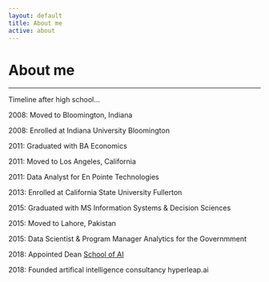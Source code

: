 ```yaml
---
layout: default
title: About me
active: about
---
```


<p><h1>About me</h1></p>

___


Timeline after high school...

2008: Moved to Bloomington, Indiana

2008: Enrolled at Indiana University Bloomington

2011: Graduated with BA Economics

2011: Moved to Los Angeles, California

2011: Data Analyst for En Pointe Technologies

2013: Enrolled at California State University Fullerton

2015: Graduated with MS Information Systems & Decision Sciences

2015: Moved to Lahore, Pakistan

2015: Data Scientist & Program Manager Analytics for the Governmment

2018: Appointed Dean [School of AI](lahorekid.github.io/assets/pdfs/SchoolofAI.pdf)

2018: Founded artifical intelligence consultancy hyperleap.ai






